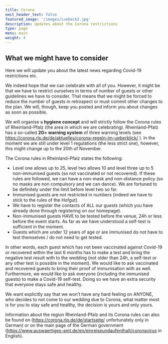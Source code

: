 ```yaml
---
title: Corona
omit_header_text: false
featured_image: '/images/Luebeck2.jpg'
description: Updates about the Corona restrictions
type: page
menu: main
weight: 4
---
```


## What we might have to consider

Here we will update you about the latest news regarding Covid-19 restrictions etc.

We indeed hope that we can celebrate with all of you. However, it might be that we have to restrict ourselves in terms of number of guests or 
other guidelines we have to consider. That means that we might be forced to reduce the number of guests in retrospect or must commit other changes to the plan.
We will, though, keep you posted and inform you about changes as soon as possible.

We will organise a **hygiene concept** and will strictly follow the Corona rules of Rheinland-Pfalz (the area in which we are celebrating). Rheinland-Pfalz 
has a so-called **2G+ warning system** of three warning levels (see https://corona.rlp.de/de/aktuelles/corona-regeln-im-ueberblick/ ). In the moment we are 
still under level 1 regulations (the less strict one), however, this might change up to the 20th of November.<br>

The Corona rules in Rheinland-Pfalz states the following:

- Level one allows up to 25, level two allows 10 and level three up to 5 non-immunised guests (so not vaccinated or not recovered). If these rules are followed, 
we can have a non-mask and non-distance policy (so no masks are non compulsory and we can dance). We are fortuned to be definitely under the limit before level two so far.
- Immunised guests are not restricted in numbers (indeed we have to stick to the rules of the Hofgut).
- We have to register the contacts of ALL our guests (which you have already done through registering on our homepage).
- Non-immunised guests HAVE to be tested before the venue, 24h or less before the event starts. As far as we have understood a self-test is sufficient in the moment.
- Guests which are under 12 years of age or are immunised do not have to test themselves / do not need to get tested.

In other words, each guest which has not been vaccinated against Covid-19 or recovered within the last 6 months has to make a test and bring the negative test result with to the 
wedding (not older than 24h, a self-test or any other test is possible in the moment). We would like to ask vaccinated and recovered guests to bring their proof 
of immunisation with as well. Furthermore, we would like to ask everyone (including the immunised guests) to make a Covid-19 self-test. Doing so we have an extra security 
that everyone stays safe and healthy.

We want explicitly say that we won’t have any hard feeling on ANYONE, who decides to not come to our wedding due to Corona, what matter most is for you to stay safe and healthy, 
the decision is yours and only yours.

Information about the region Rheinland-Pfalz and its Corona rules can also be found on (https://corona.rlp.de/de/startseite/ unfortunately only in German) or on the main 
page of the German government (https://www.auswaertiges-amt.de/en/einreiseundaufenthalt/coronavirus in English).